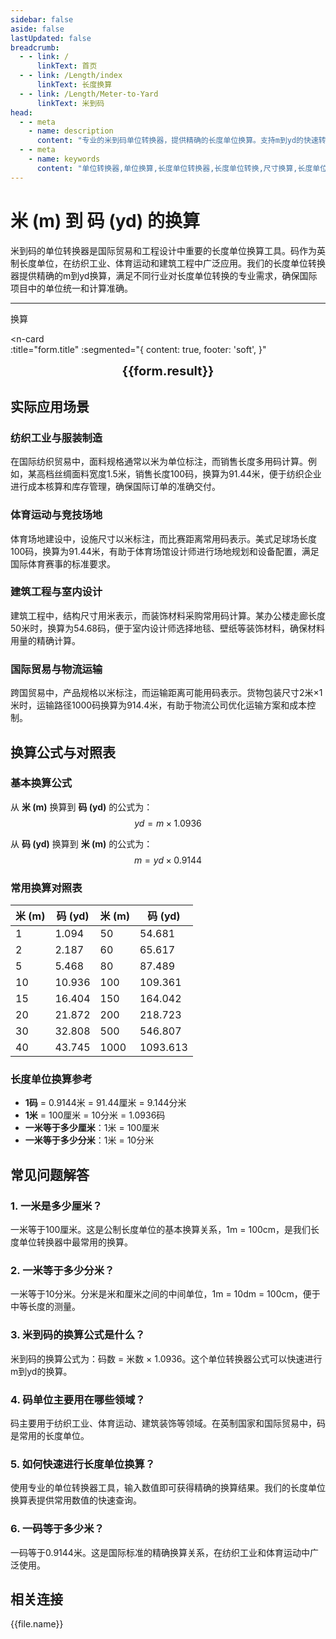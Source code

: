 ```yaml
---
sidebar: false
aside: false
lastUpdated: false
breadcrumb:
  - - link: /
      linkText: 首页
  - - link: /Length/index
      linkText: 长度换算
  - - link: /Length/Meter-to-Yard
      linkText: 米到码
head:
  - - meta
    - name: description
      content: "专业的米到码单位转换器，提供精确的长度单位换算。支持m到yd的快速转换，包含详细的换算表格和实际应用场景。适用于纺织、体育、建筑等领域的长度单位换算需求。"
  - - meta
    - name: keywords
      content: "单位转换器,单位换算,长度单位转换器,长度单位转换,尺寸换算,长度单位换算,长度单位换算表,一米是多少厘米啊,一米等于多少分米,米,一米是多少厘米,一分米等于多少厘米,一公尺,米的英文,米的单位,m单位,分米,公尺,一米等于多少厘米,米,1m等于多少cm,一米,米和厘米的换算,m单位,k是什么单位,一米等于多少厘米,m是什么单位,1m是多少,1米等于多少厘米,m,码,yd,米到码,英制单位,纺织单位"
---
```

# 米 (m) 到 码 (yd) 的换算

米到码的单位转换器是国际贸易和工程设计中重要的长度单位换算工具。码作为英制长度单位，在纺织工业、体育运动和建筑工程中广泛应用。我们的长度单位转换器提供精确的m到yd换算，满足不同行业对长度单位转换的专业需求，确保国际项目中的单位统一和计算准确。

---
<script setup>
import { onMounted, reactive, inject, ref } from 'vue'
import { NButton, NForm, NFormItem, NInput, NInputNumber, NSelect, NCard, useMessage,NGrid ,NGi } from 'naive-ui'
import { defineClientComponent } from 'vitepress'
import { Length } from '../../files';
const seoKey = ['单位转换器','单位换算','长度单位转换器','长度单位转换','尺寸换算','长度单位换算','长度单位换算表','一米是多少厘米啊','一米等于多少分米','米','一米是多少厘米','一分米等于多少厘米','一公尺','米的英文','米的单位','m单位','分米','公尺','一米等于多少厘米','米','1m等于多少cm','一米','米和厘米的换算','m单位','k是什么单位','一米等于多少厘米','m是什么单位','1m是多少','1米等于多少厘米','m']
const convert = inject('convert')

const form = reactive({
  number: null,
  result: '',
  title:'米 (m) 到码 (yd) 的长度单位换算',
})

const convertHandler = () => {
  if (form.number !== null && !isNaN(form.number)) {
    const convertedValue = parseFloat(form.number) * 1.0936
    form.result = `${form.number}m = ${convertedValue.toFixed(4)}yd`
  } else {
    form.result = '请输入有效的数值。'
  }
}
</script>

<n-form size="large" :model="form">
  <n-form-item label="米 (m)">
    <n-input-number v-model:value="form.number" placeholder="输入米" style="width: 100%" />
  </n-form-item>
  <n-form-item>
    <n-button type="info" @click="convertHandler" block>换算</n-button>
  </n-form-item>
</n-form>

<n-card  
  :title="form.title"
  :segmented="{
    content: true,
    footer: 'soft',
  }"
>
  <div  style="text-align:center;font-size:20px;">
    <strong>{{form.result}}</strong>
  </div>
    <template #footer>
    <div>
      <span v-for="item of seoKey">{{item}}，</span>
    </div>
  </template>
</n-card>

## 实际应用场景

### 纺织工业与服装制造
在国际纺织贸易中，面料规格通常以米为单位标注，而销售长度多用码计算。例如，某高档丝绸面料宽度1.5米，销售长度100码，换算为91.44米，便于纺织企业进行成本核算和库存管理，确保国际订单的准确交付。

### 体育运动与竞技场地
体育场地建设中，设施尺寸以米标注，而比赛距离常用码表示。美式足球场长度100码，换算为91.44米，有助于体育场馆设计师进行场地规划和设备配置，满足国际体育赛事的标准要求。

### 建筑工程与室内设计
建筑工程中，结构尺寸用米表示，而装饰材料采购常用码计算。某办公楼走廊长度50米时，换算为54.68码，便于室内设计师选择地毯、壁纸等装饰材料，确保材料用量的精确计算。

### 国际贸易与物流运输
跨国贸易中，产品规格以米标注，而运输距离可能用码表示。货物包装尺寸2米×1米时，运输路径1000码换算为914.4米，有助于物流公司优化运输方案和成本控制。

## 换算公式与对照表

### 基本换算公式
从 **米 (m)** 换算到 **码 (yd)** 的公式为：
$$ yd = m \times 1.0936 $$

从 **码 (yd)** 换算到 **米 (m)** 的公式为：
$$ m = yd \times 0.9144 $$

### 常用换算对照表

| 米 (m) | 码 (yd) | 米 (m) | 码 (yd) |
|--------|---------|--------|----------|
| 1 | 1.094 | 50 | 54.681 |
| 2 | 2.187 | 60 | 65.617 |
| 5 | 5.468 | 80 | 87.489 |
| 10 | 10.936 | 100 | 109.361 |
| 15 | 16.404 | 150 | 164.042 |
| 20 | 21.872 | 200 | 218.723 |
| 30 | 32.808 | 500 | 546.807 |
| 40 | 43.745 | 1000 | 1093.613 |

### 长度单位换算参考
- **1码** = 0.9144米 = 91.44厘米 = 9.144分米
- **1米** = 100厘米 = 10分米 = 1.0936码
- **一米等于多少厘米**：1米 = 100厘米
- **一米等于多少分米**：1米 = 10分米

## 常见问题解答

### 1. 一米是多少厘米？
一米等于100厘米。这是公制长度单位的基本换算关系，1m = 100cm，是我们长度单位转换器中最常用的换算。

### 2. 一米等于多少分米？
一米等于10分米。分米是米和厘米之间的中间单位，1m = 10dm = 100cm，便于中等长度的测量。

### 3. 米到码的换算公式是什么？
米到码的换算公式为：码数 = 米数 × 1.0936。这个单位转换器公式可以快速进行m到yd的换算。

### 4. 码单位主要用在哪些领域？
码主要用于纺织工业、体育运动、建筑装饰等领域。在英制国家和国际贸易中，码是常用的长度单位。

### 5. 如何快速进行长度单位换算？
使用专业的单位转换器工具，输入数值即可获得精确的换算结果。我们的长度单位换算表提供常用数值的快速查询。

### 6. 一码等于多少米？
一码等于0.9144米。这是国际标准的精确换算关系，在纺织工业和体育运动中广泛使用。

## 相关连接
<n-grid x-gap="12" :cols="2">
  <n-gi v-for="(file, index) in Length" :key="index">
    <n-button
      text
      tag="a"
      :href="file.path"
      type="info"
    >
      {{file.name}}
    </n-button>
  </n-gi>
</n-grid>